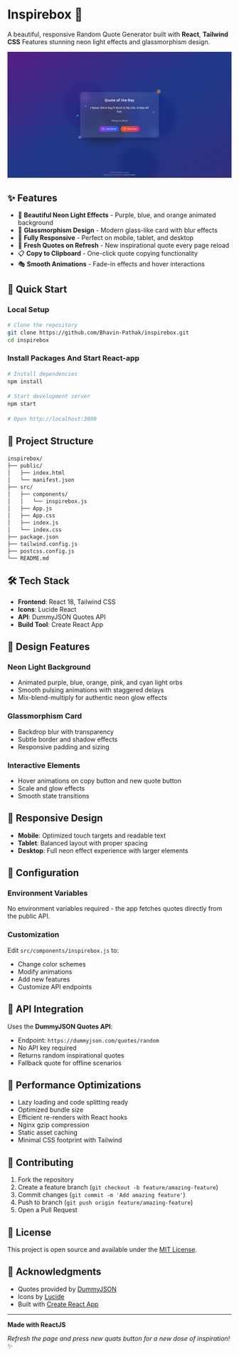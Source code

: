# Inspirebox 🌟

A beautiful, responsive Random Quote Generator built with **React**, **Tailwind CSS** Features stunning neon light effects and glassmorphism design.

![Preview](preview/image.png)

## ✨ Features

- 🎨 **Beautiful Neon Light Effects** - Purple, blue, and orange animated background
- 🔮 **Glassmorphism Design** - Modern glass-like card with blur effects
- 📱 **Fully Responsive** - Perfect on mobile, tablet, and desktop
- 🔄 **Fresh Quotes on Refresh** - New inspirational quote every page reload
- 📋 **Copy to Clipboard** - One-click quote copying functionality
- 🎭 **Smooth Animations** - Fade-in effects and hover interactions

## 🚀 Quick Start

### Local Setup

```bash
# Clone the repository
git clone https://github.com/Bhavin-Pathak/inspirebox.git
cd inspirebox
```

### Install Packages And Start React-app

```bash
# Install dependencies
npm install

# Start development server
npm start

# Open http://localhost:3000
```

## 📁 Project Structure

```
inspirebox/
├── public/
│   ├── index.html
│   └── manifest.json
├── src/
│   ├── components/
│   │   └── inspirebox.js
│   ├── App.js
│   ├── App.css
│   ├── index.js
│   └── index.css
├── package.json
├── tailwind.config.js
├── postcss.config.js
└── README.md
```

## 🛠️ Tech Stack

- **Frontend**: React 18, Tailwind CSS
- **Icons**: Lucide React
- **API**: DummyJSON Quotes API
- **Build Tool**: Create React App

## 🎨 Design Features

### Neon Light Background

- Animated purple, blue, orange, pink, and cyan light orbs
- Smooth pulsing animations with staggered delays
- Mix-blend-multiply for authentic neon glow effects

### Glassmorphism Card

- Backdrop blur with transparency
- Subtle border and shadow effects
- Responsive padding and sizing

### Interactive Elements

- Hover animations on copy button and new quote button
- Scale and glow effects
- Smooth state transitions

## 📱 Responsive Design

- **Mobile**: Optimized touch targets and readable text
- **Tablet**: Balanced layout with proper spacing
- **Desktop**: Full neon effect experience with larger elements

## 🔧 Configuration

### Environment Variables

No environment variables required - the app fetches quotes directly from the public API.

### Customization

Edit `src/components/inspirebox.js` to:

- Change color schemes
- Modify animations
- Add new features
- Customize API endpoints

## 🔄 API Integration

Uses the **DummyJSON Quotes API**:

- Endpoint: `https://dummyjson.com/quotes/random`
- No API key required
- Returns random inspirational quotes
- Fallback quote for offline scenarios

## 🎯 Performance Optimizations

- Lazy loading and code splitting ready
- Optimized bundle size
- Efficient re-renders with React hooks
- Nginx gzip compression
- Static asset caching
- Minimal CSS footprint with Tailwind

## 🤝 Contributing

1. Fork the repository
2. Create a feature branch (`git checkout -b feature/amazing-feature`)
3. Commit changes (`git commit -m 'Add amazing feature'`)
4. Push to branch (`git push origin feature/amazing-feature`)
5. Open a Pull Request

## 📝 License

This project is open source and available under the [MIT License](LICENSE).

## 🙏 Acknowledgments

- Quotes provided by [DummyJSON](https://dummyjson.com/)
- Icons by [Lucide](https://lucide.dev/)
- Built with [Create React App](https://create-react-app.dev/)

---

**Made with ReactJS**

_Refresh the page and press new quats button for a new dose of inspiration!_ ✨
